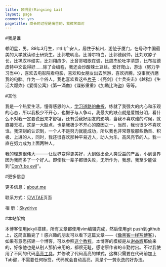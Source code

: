 ```yaml
---
title: 赖明星(Mingxing Lai)
layout: page
comments: yes
pagetitle: 成长的过程是痛苦的，我微笑面对
---
```


#我是谁

赖明星，男，89年3月生，四川广安人，居住于杭州，游迹于厦门，在号称中国最美的大学就读硕士研究生。比郭敬明高，比博尔特白，比郭德纲帅，比刘欢脖子长，比巩汉林结实，比刘翔痘少，比曾哥唱歌在调，比周杰伦吐字清楚，比布拉德皮特中文说得好……除了会编程，我还会炒酸辣土豆丝。爱好爬山，游泳（努力学习当中），喜欢去电影院看电影，喜欢和女朋友出去旅游，喜欢折腾，没事就折磨我的电脑。作为一个俗人，我也喜欢看这些[片子][6]：《亮剑》《士兵突击》《越狱》《生活大爆炸》《爱情公寓》《第一滴血》《谍影重重》《加勒比海盗》等等。


#其他

我是一个热爱生活，懂得感恩的人，[学习道路的曲折][7]，练就了我强大的内心和乐观的心态，所以我极少不开心，也懒于与人争斗，我最大的缺点就是爱憎分明，看什么不对我一定要说出来才舒坦，还有受我好朋友的影响，当我不喜欢谁的时候，就直接无视，这是一大缺点，也是我极少不开心的原因之一，当然，我也很少不喜欢谁。我深刻的认识到，一个人不是努力就能成功，所以我也非常尊敬那些勤奋、积极、上进的人，同时，我还很喜欢那种平易近人，助人为乐，高风亮节的人。我一直在努力成为上面两种人。

我的理想很伟大———让世界变得更美好，大到做出全人类受益的产品，小到世界因为我而多了一个好人。即使我一辈子都很失败，无所作为，我想，我至少能做到"[Don't be evil][8]"。

#更多信息

更多信息：[about.me][9]

联系方式：见[VITAE][5]页面

相    册：[Skydrive][10]



#本站架构

本博客使用jekyll搭建，所有文章都使用vim编辑完成，然后使用git push到github上，这简直酷毙了！感兴趣的朋友可以看下这篇文章——《[像黑客一样写博客][2]》，如果有意愿搭建一个博客，可以参照[这个教程][3]。本博客的模板是从[谢益辉][1]那偷来的，好像他也是从别人那扒来用的，都很无耻，感谢原作者的辛勤付出。不过我使用了不同的代码[高亮工具][4]，并修改了代码高亮的样式，这样只需要在代码前加上Tab键，不需要任何标签，代码就会自动高亮，真是个一劳永逸的好办法。

[1]: http://yihui.name
[2]: http://tom.preston-werner.com/2008/11/17/blogging-like-a-hacker.html
[3]: http://beiyuu.com/github-pages/
[4]: http://www.heiniuhaha.com/lessons/2012/08/09/use-google-code-prettify/
[5]: http://mingxinglai.com/cn/vitae/
[6]: http://www.douban.com/people/mingxinglai/
[7]: http://mingxinglai.com/cn/2012/08/daxuesuixiang/
[8]: http://en.wikipedia.org/wiki/Don't_be_evil
[9]: http://about.me/mingxinglai
[10]: https://skydrive.live.com/redir?resid=AE45936E583E2F89!287&authkey=!ADKdgpW2L712irk
